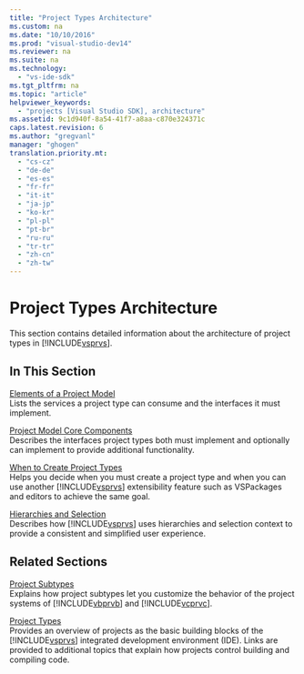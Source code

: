 ```yaml
---
title: "Project Types Architecture"
ms.custom: na
ms.date: "10/10/2016"
ms.prod: "visual-studio-dev14"
ms.reviewer: na
ms.suite: na
ms.technology: 
  - "vs-ide-sdk"
ms.tgt_pltfrm: na
ms.topic: "article"
helpviewer_keywords: 
  - "projects [Visual Studio SDK], architecture"
ms.assetid: 9c1d940f-8a54-41f7-a8aa-c870e324371c
caps.latest.revision: 6
ms.author: "gregvanl"
manager: "ghogen"
translation.priority.mt: 
  - "cs-cz"
  - "de-de"
  - "es-es"
  - "fr-fr"
  - "it-it"
  - "ja-jp"
  - "ko-kr"
  - "pl-pl"
  - "pt-br"
  - "ru-ru"
  - "tr-tr"
  - "zh-cn"
  - "zh-tw"
---
```

# Project Types Architecture
This section contains detailed information about the architecture of project types in [!INCLUDE[vsprvs](../codequality/includes/vsprvs_md.md)].  
  
## In This Section  
 [Elements of a Project Model](../extensibility/elements-of-a-project-model.md)  
 Lists the services a project type can consume and the interfaces it must implement.  
  
 [Project Model Core Components](../extensibility/project-model-core-components.md)  
 Describes the interfaces project types both must implement and optionally can implement to provide additional functionality.  
  
 [When to Create Project Types](../extensibility/when-to-create-project-types.md)  
 Helps you decide when you must create a project type and when you can use another [!INCLUDE[vsprvs](../codequality/includes/vsprvs_md.md)] extensibility feature such as VSPackages and editors to achieve the same goal.  
  
 [Hierarchies and Selection](../extensibility/hierarchies-and-selection.md)  
 Describes how [!INCLUDE[vsprvs](../codequality/includes/vsprvs_md.md)] uses hierarchies and selection context to provide a consistent and simplified user experience.  
  
## Related Sections  
 [Project Subtypes](../extensibility/project-subtypes.md)  
 Explains how project subtypes let you customize the behavior of the project systems of [!INCLUDE[vbprvb](../codequality/includes/vbprvb_md.md)] and [!INCLUDE[vcprvc](../codequality/includes/vcprvc_md.md)].  
  
 [Project Types](../extensibility/project-types.md)  
 Provides an overview of projects as the basic building blocks of the [!INCLUDE[vsprvs](../codequality/includes/vsprvs_md.md)] integrated development environment (IDE). Links are provided to additional topics that explain how projects control building and compiling code.